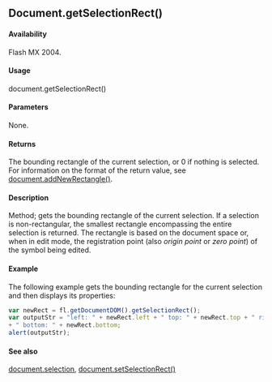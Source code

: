 ## Document.getSelectionRect()

#### Availability

Flash MX 2004.

#### Usage

document.getSelectionRect()

#### Parameters

None.

#### Returns

The bounding rectangle of the current selection, or 0 if nothing is selected. For information on the format of the return value, see [document.addNewRectangle()](../Document_object/docume10.md).

#### Description

Method; gets the bounding rectangle of the current selection. If a selection is non-rectangular, the smallest rectangle encompassing the entire selection is returned. The rectangle is based on the document space or, when in edit mode, the registration point (also *origin point* or *zero point*) of the symbol being edited.

#### Example


The following example gets the bounding rectangle for the current selection and then displays its properties:

```javascript
var newRect = fl.getDocumentDOM().getSelectionRect();
var outputStr = "left: " + newRect.left + " top: " + newRect.top + " right: " + newRect.right
+ " bottom: " + newRect.bottom; 
alert(outputStr);

```
#### See also

[document.selection](../Document_object/docum430.md), [document.setSelectionRect()](../Document_object/docu9689.md)
